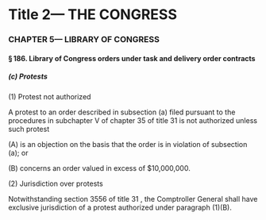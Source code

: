 
# Title 2— THE CONGRESS
### CHAPTER 5— LIBRARY OF CONGRESS
#### § 186. Library of Congress orders under task and delivery order contracts
##### (c) Protests

(1) Protest not authorized

A protest to an order described in subsection (a) filed pursuant to the procedures in subchapter V of chapter 35 of title 31 is not authorized unless such protest

(A) is an objection on the basis that the order is in violation of subsection (a); or

(B) concerns an order valued in excess of $10,000,000.

(2) Jurisdiction over protests

Notwithstanding section 3556 of title 31 , the Comptroller General shall have exclusive jurisdiction of a protest authorized under paragraph (1)(B).
